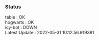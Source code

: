 ### Status


table : OK  
hogwarts : OK  
icy-bot : DOWN  
Latest Update : 2022-05-31 10:12:56.919381
